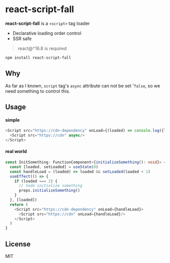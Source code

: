 # react-script-fall

**react-script-fall** is a `<script>` tag loader

- Declarative loading order control
- SSR safe

> react@^16.8 is required

```bash
npm install react-script-fall
```

## Why
As far as I known, `script` tag's `async` attribute can not be set '`false`,
so we need something to control this.

## Usage
#### simple
```typescript jsx
<Script src="https://cdn-dependency" onLoad={(loaded) => console.log({loaded})}>
  <Script src="https://cdn" async/>
</Script>
```
#### real world
```typescript jsx
const InitSomething: FunctionComponent<{initializeSomething(): void}> = props => {
  const [loaded, setLoaded] = useState(0)
  const handleLoad = (loaded) => loaded && setLoaded(loaded + 1)
  useEffect(() => {
    if (loaded === 2) {
      // todo initialize something
      props.initializeSomething()
    }
  }, [loaded])
  return (
    <Script src="https://cdn-dependency" onLoad={handleLoad}>
      <Script src="https://cdn" onLoad={handleLoad}/>
    </Script>
  )
}
```

## License
MIT
